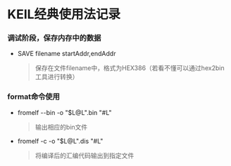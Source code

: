 # KEIL经典使用法记录

### 调试阶段，保存内存中的数据
- SAVE filename startAddr,endAddr
	
	> 保存在文件filename中，格式为HEX386（若看不懂可以通过hex2bin工具进行转换）



### format命令使用

- fromelf --bin -o "$L@L".bin "#L"

  > 输出相应的bin文件

- fromelf -c -o "$L@L".dis "#L"

  > 将编译后的汇编代码输出到指定文件